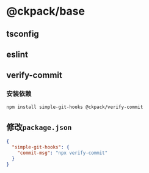 # @ckpack/base

## tsconfig

## eslint

## verify-commit

### 安装依赖

```shell
npm install simple-git-hooks @ckpack/verify-commit
```

## 修改`package.json`
```json
{
  "simple-git-hooks": {
    "commit-msg": "npx verify-commit"
  }
}
```
